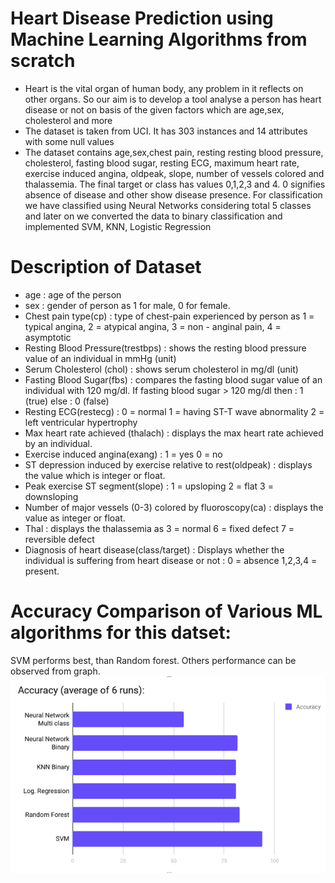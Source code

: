 # Heart Disease Prediction using Machine Learning Algorithms from scratch
* Heart is the vital organ of human body, any problem in it reflects on other organs. So our aim is to develop a tool analyse a person has heart disease or not on basis of the given factors which are age,sex, cholesterol and more
* The dataset is taken from UCI.  It has 303 instances and 14 attributes with some null values
* The dataset contains age,sex,chest pain, resting resting blood pressure, cholesterol, fasting blood sugar, resting ECG, maximum heart rate, exercise induced angina, oldpeak, slope, number of vessels colored and thalassemia. The final target or class has values 0,1,2,3 and 4. 0 signifies absence of disease and other show disease presence. For classification we have classified using Neural Networks considering total 5 classes and later on we converted the data to binary classification and implemented SVM, KNN, Logistic Regression

# Description of Dataset
* age : age of the person
* sex : gender of person as  1 for male, 0 for female.
* Chest pain type(cp) : type of chest-pain experienced by person as 1 = typical angina, 2 = atypical angina, 3 = non - anginal pain, 4 = asymptotic
* Resting Blood Pressure(trestbps) : shows the resting blood pressure value of an individual in mmHg (unit)
* Serum Cholesterol (chol) : shows serum cholesterol in mg/dl (unit)
* Fasting Blood Sugar(fbs) : compares the fasting blood sugar value of an individual with 120 mg/dl. If fasting blood sugar > 120 mg/dl then : 1 (true) else : 0 (false)
* Resting ECG(restecg) : 0 = normal 1 = having ST-T wave abnormality 2 = left ventricular hypertrophy
* Max heart rate achieved (thalach) : displays the max heart rate achieved by an individual.
* Exercise induced angina(exang) : 1 = yes 0 = no
* ST depression induced by exercise relative to rest(oldpeak) : displays the value which is integer or float.
* Peak exercise ST segment(slope) : 1 = upsloping 2 = flat 3 = downsloping
* Number of major vessels (0-3) colored by fluoroscopy(ca) : displays the value as integer or float.
* Thal : displays the thalassemia as 3 = normal 6 = fixed defect 7 = reversible defect
* Diagnosis of heart disease(class/target) : Displays whether the individual is suffering from heart disease or not : 0 = absence 1,2,3,4 = present.

# Accuracy Comparison of Various ML algorithms for this datset: 

SVM performs best, than Random forest. Others performance can be observed from graph.
<img src = "Output/Comparison.png"/>
